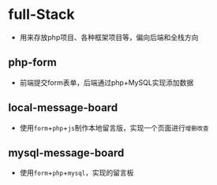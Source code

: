 # full-Stack

* 用来存放php项目、各种框架项目等，偏向后端和全栈方向

## php-form

* 前端提交form表单，后端通过php+MySQL实现添加数据

## local-message-board

* 使用`form`+`php`+`js`制作本地留言版，实现一个页面进行`增删改查`

## mysql-message-board

* 使用`form`+`php`+`mysql`，实现的留言板


